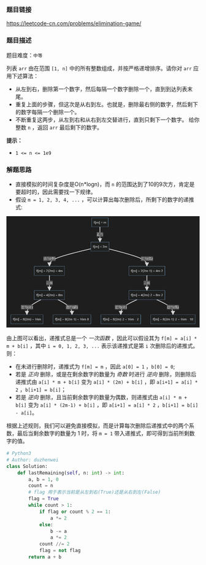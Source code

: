 ### 题目链接
https://leetcode-cn.com/problems/elimination-game/

### 题目描述
题目难度：```中等```

列表 ```arr``` 由在范围 ```[1, n]``` 中的所有整数组成，并按严格递增排序。请你对 ```arr``` 应用下述算法：

- 从左到右，删除第一个数字，然后每隔一个数字删除一个，直到到达列表末尾。
- 重复上面的步骤，但这次是从右到左。也就是，删除最右侧的数字，然后剩下的数字每隔一个删除一个。
- 不断重复这两步，从左到右和从右到左交替进行，直到只剩下一个数字。
给你整数 ```n``` ，返回 ```arr``` 最后剩下的数字。

**提示：**

- ```1 <= n <= 1e9```

### 解题思路
- 直接模拟的时间复杂度是O(n*logn)，而 ```n``` 的范围达到了10的9次方，肯定是要超时的，因此需要找一下规律。
- 假设 ```m = 1, 2, 3, 4, ...``` ，可以计算出每次删除后，所剩下的数字的递推式:

![递推式示意图](../assets/390.题解示意图(详细版).png)

由上图可以看出，递推式总是一个 *一次函数* ，因此可以假设其为 ```f[m] = a[i] * m + b[i]``` ，其中 ```i = 0, 1, 2, 3, ...``` 表示该递推式是第 ```i``` 次删除后的递推式。则：
  - 在未进行删除时，递推式为 ```f[m] = m``` ，因此 ```a[0] = 1``` ，```b[0] = 0```;
  - 若是 *正向* 删除，或是在剩余数字的数量为 *奇数* 时进行 *逆向* 删除，则删除后递推式由 ```a[i] * m + b[i]``` 变为 ```a[i] * (2m) + b[i]``` ，即 ```a[i+1] = a[i] * 2``` ，```b[i+1] = b[i]```；
  - 若是 *逆向* 删除，且当前剩余数字的数量为偶数，则递推式由 ```a[i] * m + b[i]``` 变为 ```a[i] * (2m-1) + b[i]``` ，即 ```a[i+1] = a[i] * 2``` ，```b[i+1] = b[i] - a[i]```。

根据上述规则，我们可以避免直接模拟，而是计算每次删除后递推式中的两个系数，最后当剩余数字的数量为 1 时，将 ```m = 1``` 带入递推式，即可得到当前所剩数字的值。

```python
# Python3
# Author: duzhenwei
class Solution:
    def lastRemaining(self, n: int) -> int:
        a, b = 1, 0
        count = n
        # flag 用于表示当前是从左到右(True)还是从右到左(False)
        flag = True
        while count > 1:
            if flag or count % 2 == 1:
                a *= 2
            else:
                b -= a
                a *= 2
            count //= 2
            flag = not flag
        return a + b
```